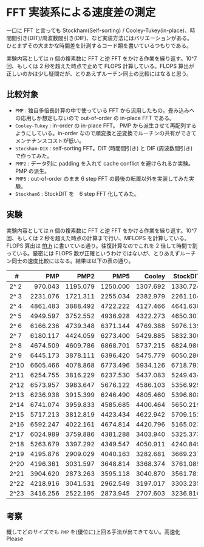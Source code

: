 # FFT 実装系による速度差の測定

一口に FFT と言っても Stockham(Self-sorting) / Cooley-Tukey(in-place)、時間間引き(DIT)/周波数間引き(DIF)、など実装方法にはバリエーションがある。
ひとまずその大まかな時間差を計測するコード類を書いているつもりである。

実験内容としては n 個の複素数に FFT と逆 FFT をかける作業を繰り返す。10^7 回、もしくは 2 秒を超えた時点で止めて FLOPS 計算している。FLOPS 算出が正しいのかは少し疑問だが、とりあえずルーチン同士の比較にはなると思う。

## 比較対象

- `PMP` : 独自多倍長計算の中で使っている FFT から流用したもの。畳み込みへの応用しか想定しないので out-of-order の in-place FFT である。
- `Cooley-Tukey` : in-order の in-place FFT。 PMP から派生させて再配列するようにしている。in-order なので順変換と逆変換でルーチンの共有ができてメンテナンスコストが低い。
- `Stockham-DIX` : self-sorting FFT。DIT (時間間引き) と DIF (周波数間引き) で作ってみた。
- `PMP2` : データ列に padding を入れて cache conflict を避けられるか実験。PMP の派生。
- `PMP5` : out-of-order のまま 6 step FFT の最後の転置以外を実装してみた実験。
- `Stockham6` : StockDIT を　6 step FFT 化してみた。

## 実験

実験内容としては n 個の複素数に FFT と逆 FFT をかける作業を繰り返す。10^7 回、もしくは 2 秒を超えた時点の計算まで行い、MFLOPS を計算している。FLOPS 算出は [fft.h](fft.h) に書いている通り。往復計算なのでこれを 2 倍して時間で割っている。厳密には FLOPS 数が正確というわけではないが、とりあえずルーチン同士の速度比較にはなる。結果は以下の表の通り。

| #    |       PMP |      PMP2 |      PMP5 |    Cooley |  StockDIT |  StockDIF | Stockham6 |
|------|----------:|----------:|----------:|----------:|----------:|----------:|----------:|
| 2^ 2 |   970.043 |  1195.079 |  1250.000 |  1307.692 |  1330.724 |  1504.425 |  1261.596 |
| 2^ 3 |  2231.076 |  1721.311 |  2255.034 |  2382.979 |  2261.104 |  2222.222 |  2126.582 |
| 2^ 4 |  4861.483 |  3888.492 |  4722.222 |  4127.466 |  4641.638 |  4380.032 |  4440.816 |
| 2^ 5 |  4949.597 |  3752.552 |  4936.928 |  4322.273 |  4650.307 |  4512.280 |  4756.033 |
| 2^ 6 |  6166.236 |  4739.348 |  6371.144 |  4769.388 |  5976.139 |  6465.853 |  6801.076 |
| 2^ 7 |  6180.117 |  4424.059 |  6273.400 |  5429.885 |  5832.306 |  5718.194 |  5823.224 |
| 2^ 8 |  4674.509 |  4609.786 |  6868.701 |  5737.215 |  6824.980 |  6645.313 |  7179.129 |
| 2^ 9 |  6445.173 |  3878.111 |  6396.420 |  5475.779 |  6050.286 |  5705.939 |  6173.577 |
| 2^10 |  6605.466 |  4078.868 |  6773.496 |  5934.126 |  6718.792 |  6188.979 |  4439.606 |
| 2^11 |  6254.755 |  3816.229 |  6237.530 |  5437.083 |  5249.434 |  5042.646 |  4208.296 |
| 2^12 |  6573.957 |  3983.647 |  5676.122 |  4586.103 |  5356.929 |  5543.055 |  5066.355 |
| 2^13 |  6236.938 |  3915.399 |  6246.490 |  4805.460 |  5396.808 |  5243.109 |  4980.867 |
| 2^14 |  6741.074 |  3959.833 |  4585.685 |  4400.464 |  5650.219 |  5447.451 |  3788.259 |
| 2^15 |  5717.213 |  3812.819 |  4423.434 |  4622.942 |  5709.152 |  5640.634 |  4320.657 |
| 2^16 |  6592.247 |  4022.161 |  4674.814 |  4420.796 |  5165.023 |  6075.557 |  3959.802 |
| 2^17 |  6024.989 |  3759.886 |  4381.288 |  3403.940 |  5325.373 |  4952.046 |  3673.681 |
| 2^18 |  5263.679 |  3397.292 |  4349.547 |  4050.911 |  4240.849 |  3950.641 |  3718.890 |
| 2^19 |  4195.876 |  2909.029 |  4040.163 |  3282.681 |  3669.237 |  3479.176 |  3299.045 |
| 2^20 |  4196.361 |  3031.597 |  3648.814 |  3368.374 |  3761.085 |  3145.728 |  3322.119 |
| 2^21 |  3904.620 |  2873.263 |  3595.118 |  3040.870 |  3561.781 |  3185.393 |  3205.603 |
| 2^22 |  4218.916 |  3041.531 |  2962.549 |  3197.017 |  3303.235 |  3084.896 |  2679.524 |
| 2^23 |  3416.256 |  2522.195 |  2873.945 |  2707.603 |  3236.816 |  3008.872 |  2492.764 |


## 考察

概してどのサイズでも `PMP` を(優位に)上回る手法が出てきてない。高速化 Please

